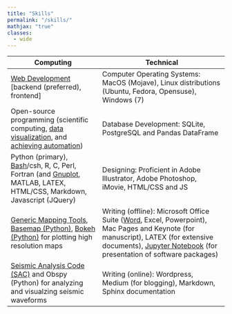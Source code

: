 ```yaml
---
title: "Skills"
permalink: "/skills/"
mathjax: "true"
classes:
  - wide
---
```

<table>
  <thead>
    <tr>
      <th>Computing</th>
      <th>Technical</th>
    </tr>
  </thead>
  <tbody>
    <tr>
      <td><a href="/web-computing/">Web Development</a> [backend (preferred), frontend]</td>
      <td>Computer Operating Systems: MacOS (Mojave), Linux distributions (Ubuntu, Fedora, Opensuse), Windows (7)</td>
    </tr>
    <tr>
      <td>Open-source programming (scientific computing, <a href="https://iescoders.com/plotting-the-geospatial-data-clipped-by-coastlines-in-python/">data visualization</a>, and <a href="https://github.com/earthinversion/STADIUM-Py">achieving automation</a>)</td>
      <td>Database Development: SQLite, PostgreSQL and Pandas DataFrame</td>
    </tr>
    <tr>
      <td>Python (primary), <a href="https://iescoders.com/linux-tutorial-data-processing/">Bash</a>/csh, R, C, Perl, Fortran (and <a href="https://iescoders.com/gnuplot-making-animation/">Gnuplot</a>, MATLAB, LATEX, HTML/CSS, Markdown, Javascript (JQuery)</td>
      <td>Designing: Proficient in Adobe Illustrator, Adobe Photoshop, iMovie, HTML/CSS and JS</td>
    </tr>
    <tr>
      <td><a href="https://iescoders.com/generic-mapping-tool-gmt-for-beginners/">Generic Mapping Tools</a>, <a href="https://iescoders.com/plotting-topographic-map-using-noaa-global-relief-data-in-python/">Basemap (Python)</a>, <a href="https://iescoders.com/interactive-data-visualization-in-python/">Bokeh (Python)</a> for plotting high resolution maps</td>
      <td>Writing (offline): Microsoft Office Suite (<a href="https://iescoders.com/how-to-insert-equation-numbering-in-ms-word/">Word</a>, Excel, Powerpoint), Mac Pages and Keynote (for manuscript), LATEX (for extensive documents), <a href="https://iescoders.com/time-series-analysis-using-python-i/">Jupyter Notebook</a> (for presentation of software packages)</td>
    </tr>
    <tr>
      <td><a href="https://iescoders.com/calling-sacseismic-analysis-code-in-perl/">Seismic Analysis Code (SAC)</a> and Obspy (Python) for analyzing and visualzing seismic waveforms</td>
      <td>Writing (online): Wordpress, Medium (for blogging), Markdown, Sphinx documentation</td>
    </tr>
  </tbody>
</table>
